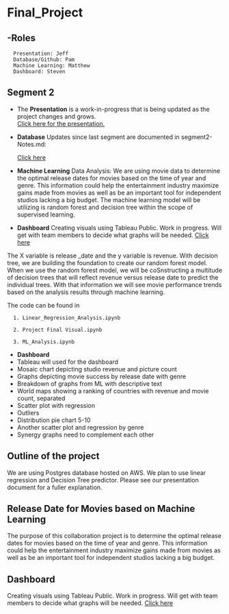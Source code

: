 # Final_Project
## -Roles
      Presentation: Jeff
      Database/Github: Pam
      Machine Learning: Matthew
      Dashboard: Steven

## Segment 2
- The **Presentation** is a work-in-progress that is being updated as the project changes and grows.  
[Click here for the presentation.](https://docs.google.com/presentation/d/1Hq-Y0TJ5y4ZmTBVe_Reaw9OvmiGiBZfVirvh4pVBBxY/edit?usp=sharing)

- **Database** 
     Updates since last segment are documented in segment2-Notes.md:

     [Click here](https://github.com/Snicho1945/Final_Project/blob/main/segment2-Notes.md)


- **Machine Learning** 
Data Analysis:  We are using movie data to determine the optimal release dates for movies based on the time of year and genre. This information could help the entertainment industry maximize gains made from movies as well as be an important tool for independent studios lacking a big budget. The machine learning model will be utilizing is random forest and decision tree within the scope of supervised learning. 

- **Dashboard**
Creating visuals using Tableau Public. Work in progress. Will get with team members to decide what graphs will be needed.
[Click here](https://public.tableau.com/profile/steven.nichols#!/vizhome/Book1_16038559606670/CompanyRevenueandPictureCount)

The X variable is release _date and the y variable is revenue. With decision tree, we are building the foundation to create our random forest model. When we use the random forest model, we will be coSnstructing a multitude of decision trees that will reflect revenue versus release date to predict the individual trees. With that information we will see movie performance trends based on the analysis results through machine learning.

The code can be found in 

      1. Linear_Regression_Analysis.ipynb
 
      2. Project Final Visual.ipynb

      3. ML_Analysis.ipynb

 - **Dashboard** 
- Tableau will used for the dashboard 
- Mosaic chart depicting studio revenue and picture count
- Graphs depicting movie success by release date with genre
- Breakdown of graphs from ML with descriptive text
- World maps showing a ranking of countries with revenue and movie count, separated
- Scatter plot with regression
- Outliers
- Distribution pie chart 5-10
- Another scatter plot and regression by genre
- Synergy graphs need to complement each other



## Outline of the project
We are using Postgres database hosted on AWS.  We plan to use linear regression and Decision Tree predictor. Please see our presentation document for a fuller explanation.

## Release Date for Movies based on Machine Learning
The purpose of this collaboration project is to determine the optimal release dates for movies based on the time of year and genre.
This information could help the entertainment industry maximize gains made from movies as well as be an important tool for independent studios lacking a big budget.

## Dashboard
Creating visuals using Tableau Public. Work in progress. Will get with team members to decide what graphs will be needed.
[Click here](https://public.tableau.com/profile/steven.nichols#!/vizhome/Book1_16038559606670/CompanyRevenueandPictureCount)

